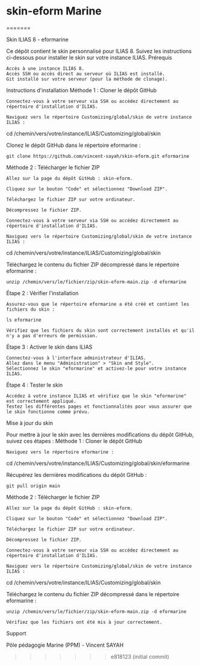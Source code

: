 
# skin-eform Marine

=======

Skin ILIAS 8 - eformarine

Ce dépôt contient le skin personnalisé pour ILIAS 8. Suivez les instructions ci-dessous pour installer le skin sur votre instance ILIAS.
Prérequis

    Accès à une instance ILIAS 8.
    Accès SSH ou accès direct au serveur où ILIAS est installé.
    Git installé sur votre serveur (pour la méthode de clonage).

Instructions d'installation
Méthode 1 : Cloner le dépôt GitHub

    Connectez-vous à votre serveur via SSH ou accédez directement au répertoire d'installation d'ILIAS.

    Naviguez vers le répertoire Customizing/global/skin de votre instance ILIAS :

cd /chemin/vers/votre/instance/ILIAS/Customizing/global/skin

Clonez le dépôt GitHub dans le répertoire eformarine :

    git clone https://github.com/vincent-sayah/skin-eform.git eformarine

Méthode 2 : Télécharger le fichier ZIP

    Allez sur la page du dépôt GitHub : skin-eform.

    Cliquez sur le bouton "Code" et sélectionnez "Download ZIP".

    Téléchargez le fichier ZIP sur votre ordinateur.

    Décompressez le fichier ZIP.

    Connectez-vous à votre serveur via SSH ou accédez directement au répertoire d'installation d'ILIAS.

    Naviguez vers le répertoire Customizing/global/skin de votre instance ILIAS :

cd /chemin/vers/votre/instance/ILIAS/Customizing/global/skin

Téléchargez le contenu du fichier ZIP décompressé dans le répertoire eformarine :

    unzip /chemin/vers/le/fichier/zip/skin-eform-main.zip -d eformarine

Étape 2 : Vérifier l'installation

    Assurez-vous que le répertoire eformarine a été créé et contient les fichiers du skin :

    ls eformarine

    Vérifiez que les fichiers du skin sont correctement installés et qu'il n'y a pas d'erreurs de permission.

Étape 3 : Activer le skin dans ILIAS

    Connectez-vous à l'interface administrateur d'ILIAS.
    Allez dans le menu "Administration" > "Skin and Style".
    Sélectionnez le skin "eformarine" et activez-le pour votre instance ILIAS.

Étape 4 : Tester le skin

    Accédez à votre instance ILIAS et vérifiez que le skin "eformarine" est correctement appliqué.
    Testez les différentes pages et fonctionnalités pour vous assurer que le skin fonctionne comme prévu.

Mise à jour du skin

Pour mettre à jour le skin avec les dernières modifications du dépôt GitHub, suivez ces étapes :
Méthode 1 : Cloner le dépôt GitHub

    Naviguez vers le répertoire eformarine :

cd /chemin/vers/votre/instance/ILIAS/Customizing/global/skin/eformarine

Récupérez les dernières modifications du dépôt GitHub :

    git pull origin main

Méthode 2 : Télécharger le fichier ZIP

    Allez sur la page du dépôt GitHub : skin-eform.

    Cliquez sur le bouton "Code" et sélectionnez "Download ZIP".

    Téléchargez le fichier ZIP sur votre ordinateur.

    Décompressez le fichier ZIP.

    Connectez-vous à votre serveur via SSH ou accédez directement au répertoire d'installation d'ILIAS.

    Naviguez vers le répertoire Customizing/global/skin de votre instance ILIAS :

cd /chemin/vers/votre/instance/ILIAS/Customizing/global/skin

Téléchargez le contenu du fichier ZIP décompressé dans le répertoire eformarine :

    unzip /chemin/vers/le/fichier/zip/skin-eform-main.zip -d eformarine

    Vérifiez que les fichiers ont été mis à jour correctement.

Support

Pôle pédagogie Marine (PPM) - Vincent SAYAH


>>>>>>> e818123 (initial commit)
